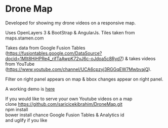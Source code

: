 # Drone Map  
Developed for showing my drone videos on a responsive map.

Uses OpenLayers 3 & BootStrap & AngularJs. Tiles taken from maps.stamen.com  

Takes data from Google Fusion Tables   
(https://fusiontables.google.com/DataSource?docid=1MIt8HjHPRe4_rifTaAwpK72vJ6c-oJdoa5c8Ryd7) 
& takes videos from YouTube 
(https://www.youtube.com/channel/UCA6cpzyj3RGGqEW7MwbvajQ).  

Filter on right panel appears on map & bbox changes appear on right panel.

A working demo is [here](http://dronemap.info)  
 
If you would like to serve your own Youtube videos on a map    
clone https://github.com/saricicekibrahim/DroneMap.git     
npm install  
bower install 
chance Google Fusion Tables & Analytics id  
and uglify if you like
